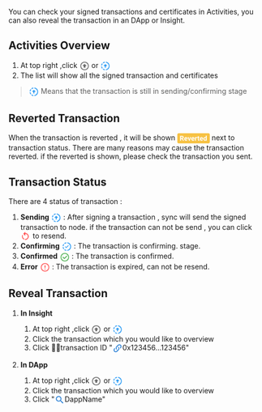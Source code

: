 You can check your signed transactions and certificates in Activities, you can also reveal the transaction in an DApp or Insight.

##  Activities Overview
1. At top right ,click  <img src="Images/activity.png"  height = "20px" align=center /> or <img src="Images/sending.png"  height = "20px" align=center /> 
2. The list will show all the signed transaction and certificates

><img src="Images/sending.png"  height = "20px" align=center /> Means that the transaction is still in sending/confirming stage 

## Reverted Transaction  
 When the transaction is reverted , it will be shown <img src="Images/reverted.png"  height = "20px" align=center /> next to transaction status.  There are many reasons may cause the transaction reverted. if the reverted is shown, please check the transaction you sent.
 
## Transaction Status 
There are 4 status of transaction :
1. **Sending** <img src="Images/sending.png"  height = "20px" align=center />
  : After signing a transaction , sync will send the signed transaction to node. if the transaction can not be send , you can click  <img src="Images/retry.png"  height = "20px" align=center /> to resend. 
2. **Confirming** <img src="Images/confirming.png"  height = "20px" align=center /> : The transaction is confirming. stage.
3. **Confirmed** <img src="Images/confirmed.png"  height = "20px" align=center /> : The transaction is confirmed.
4. **Error** <img src="Images/error.png"  height = "20px" align=center />  :  The transaction is expired, can not be resend. 


##  Reveal Transaction 
1. **In Insight** 
    1. At top right ,click  <img src="Images/activity.png"  height = "20px" align=center /> or <img src="Images/sending.png"  height = "20px" align=center />
    2. Click the transaction which you would like to overview
    3. Click transaction ID "<img src="Images/activity-app.png"  height = "20px" align=center />0x123456…123456"



2. **In DApp**
    1. At top right ,click  <img src="Images/activity.png"  height = "20px" align=center /> or <img src="Images/sending.png"  height = "20px" align=center />
    2. Click the transaction which you would like to overview
    3. Click "<img src="Images/activity-insight.png"  height = "20px" align=center />DappName"

